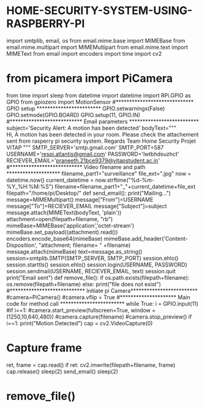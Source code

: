 # HOME-SECURITY-SYSTEM-USING-RASPBERRY-PI
import smtplib, email, os
from email.mime.base import MIMEBase
from email.mime.multipart import MIMEMultipart
from email.mime.text import MIMEText
from email import encoders
import time
import cv2
# from picamera import PiCamera
from time import sleep
from datetime import datetime
import RPi.GPIO as GPIO
from gpiozero import MotionSensor
#***************************** GPIO setup ************************
GPIO.setwarnings(False)
GPIO.setmode(GPIO.BOARD)
GPIO.setup(11, GPIO.IN)
#*************************** Email parameters **************************
subject='Security Alert: A motion has been detected'
bodyText="""\
Hi,
A motion has been detected in your room.
Please check the attachement sent from rasperry pi security system.
Regards
Team Home Security Projet VITAP
"""
SMTP_SERVER='smtp.gmail.com'
SMTP_PORT=587
USERNAME='respi.atlantis@gmail.com'
PASSWORD='lwtbhdsuzhct'
RECIEVER_EMAIL='praneeth.21bce9379@vitapstudent.ac.in'
#*************************** Video filename and path ********************
filename_part1="surveillance"
file_ext=".jpg"
now = datetime.now()
current_datetime = now.strftime("%d-%m-%Y_%H:%M:%S")
filename=filename_part1+"_"+current_datetime+file_ext
filepath="/home/pi/Desktop/"
def send_email():
print("Mailing...")
message=MIMEMultipart()
message["From"]=USERNAME
message["To"]=RECIEVER_EMAIL
message["Subject"]=subject
message.attach(MIMEText(bodyText, 'plain'))
attachment=open(filepath+filename, "rb")
mimeBase=MIMEBase('application','octet-stream')
mimeBase.set_payload((attachment).read())
encoders.encode_base64(mimeBase)
mimeBase.add_header('Content-Disposition', "attachment; filename= " +filename)
message.attach(mimeBase)
text=message.as_string()
session=smtplib.SMTP(SMTP_SERVER, SMTP_PORT)
session.ehlo()
session.starttls()
session.ehlo()
session.login(USERNAME, PASSWORD)
session.sendmail(USERNAME, RECIEVER_EMAIL, text)
session.quit
print("Email sent")
def remove_file():
if os.path.exists(filepath+filename):
 os.remove(filepath+filename)
else:
 print("file does not exist")
#**************************** Initiate pi Camera*************************
#camera=PiCamera()
#camera.vflip = True
#********************* Main code for method call ************************
while True:
i = GPIO.input(11)
#if i==1:
 #camera.start_preview(fullscreen=True, window = (1250,10,640,480))
 #camera.capture(filename)
 #camera.stop_preview()
if i==1:
 print("Motion Detected")
 cap = cv2.VideoCapture(0)
# Capture frame
 ret, frame = cap.read()
 if ret:
 cv2.imwrite(filepath+filename, frame)
 cap.release()
 sleep(2)
 send_email()
 sleep(2)
# remove_file()
